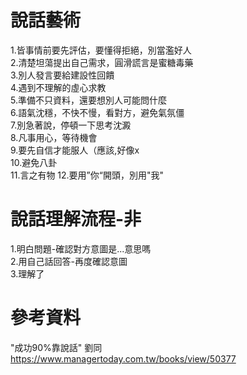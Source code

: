 # 說話藝術  
1.皆事情前要先評估，要懂得拒絕，別當濫好人  
2.清楚坦蕩提出自己需求，圓滑謊言是蜜糖毒藥  
3.別人發言要給建設性回饋  
4.遇到不理解的虛心求教  
5.準備不只資料，還要想別人可能問什麼    
6.語氣沈穩，不快不慢，看對方，避免氣氛僵    
7.別急著說，停頓一下思考沈澱  
8.凡事用心，等待機會  
9.要先自信才能服人（應該,好像x  
10.避免八卦  
11.言之有物 
12.要用”你“開頭，別用"我"  

# 說話理解流程-非 
1.明白問題-確認對方意圖是...意思嗎  
2.用自己話回答-再度確認意圖  
3.理解了  

# 參考資料
"成功90%靠說話" 劉同  
https://www.managertoday.com.tw/books/view/50377  
